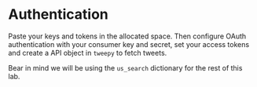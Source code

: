 # Authentication

Paste your keys and tokens in the allocated space. Then configure OAuth authentication with your consumer key and secret, set your access tokens and create a API object in `tweepy` to fetch tweets.

Bear in mind we will be using the `us_search` dictionary for the rest of this lab.